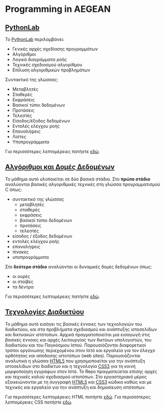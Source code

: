 # Programming in AEGEAN

## [PythonLab](Python/README.md)

Το [PythonLab](Python/README.md) περιλαμβάνει:

- Γενικές αρχές σχεδίασης προγραμμάτων
- Αλγόριθμοι
- Λογικά διαγράμματα ροής
- Τεχνικές σχεδιασμού αλγορίθμου
- Επίλυση αλγοριθμικών προβλημάτων

Συντακτικό της γλώσσας:

- Μεταβλητές
- Σταθερές
- Εκφράσεις
- Βασικοί τύποι δεδομένων
- Προτάσεις
- Τελεστές
- Είσοδος/έξοδος δεδομένων
- Εντολές ελέγχου ροής
- Επαναλήψεις
- Λίστες
- Υποπρογράμματα

Για περισσότερες λεπτομέρειες πατήστε [εδώ](Python/README.md).

## [Αλγόριθμοι και Δομές Δεδομένων](C/README.md)

Το μάθημα αυτό υλοποιείται σε δύο βασικά στάδια. Στο **πρώτο στάδιο** αναλύονται βασικές αλγοριθμικές τεχνικές στη γλώσσα προγραμματισμού C όπως:

- συντακτικό της γλώσσας
  - μεταβλητές
  - σταθερές
  - εκφράσεις
  - βασικοί τύποι δεδομένων
  - προτάσεις
  - τελεστές
- είσοδος / έξοδος δεδομένων
- εντολές ελέγχου ροής
- επαναλήψεις
- πίνακες
- υποπρογράμματα

Στο **δεύτερο στάδιο** αναλύονται οι δυναμικές δομές δεδομένων όπως:

- οι ουρές
- οι στοίβες
- τα δέντρα

Για περισσότερες λεπτομέρειες πατήστε [εδώ](C/README.md).

## [Τεχνολογίες Διαδικτύου](HTML/README.md)

Το μάθημα αυτό εισάγει τις βασικές έννοιες των τεχνολογιών του διαδικτύου, και στα προβλήματα σχεδιασμού και ανάπτυξης ιστοσελίδων και δικτυακών ιστότοπων. Αρχικά πραγματοποιείται μια εισαγωγή στις βασικές έννοιες και αρχές λειτουργίας των δικτύων υπολογιστών, του διαδικτύου και του Παγκόσμιου Ιστού. Παρουσιάζονται διαφορετικοί τρόποι οργάνωσης περιεχομένου στον Ιστό και εργαλεία για τον έλεγχο ορθότητας και απόδοσης ιστοτόπων (web sites). Παρουσιάζονται αναλυτικά η γλώσσα [HTML5](HTML/README.md) που χρησιμοποιείται για την ανάπτυξη ιστοσελίδων στο διαδίκτυο και η τεχνολογία [CSS3](CSS/README.md) για τη κοινή μορφοποίηση εγγράφων στον Ιστό. Το Repo πραγματεύεται επίσης αρχές και τεχνικές καλού σχεδιασμού ιστοτόπων. Στο εργαστηριακό μέρος εξοικειώνονται με τη συγγραφή [HTML5](HTML/README.md) και  [CSS3](CSS/README.md) κώδικα καθώς και με τεχνικές και εργαλεία για την ανάπτυξη και δημοσίευση ιστότοπων.

Για περισσότερες λεπτομέρειες HTML πατήστε [εδώ](HTML/README.md).
Για περισσότερες λεπτομέρειες CSS πατήστε [εδώ](CSS/README.md).
